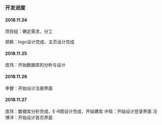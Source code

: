 ﻿### 开发进度

#### 2018.11.24

项目组：确定需求、分工

郑枫：logo设计完成、主页设计完成

#### 2018.11.25

庞玮：开始数据库的分析与设计

#### 2018.11.26

李健：开始设计注册界面

#### 2018.11.27

庞玮：数据库分析完成，E-R图设计完成，开始建库
许晗：开始设计登录界面冯博洋：开始设计首页界面